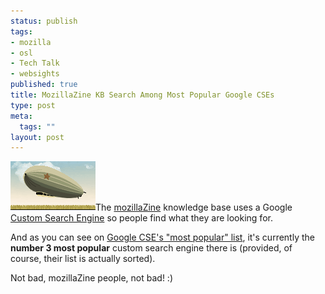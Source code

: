 ```yaml
--- 
status: publish
tags: 
- mozilla
- osl
- Tech Talk
- websights
published: true
title: MozillaZine KB Search Among Most Popular Google CSEs
type: post
meta: 
  tags: ""
layout: post
---
```

<img id="image163" src="/media/wp/2007/01/mozillazine.png" alt="MozillaZine zeppelin" class="alignright" />The <a href="http://kb.mozillazine.org/">mozillaZine</a> knowledge base uses a Google <a href="http://www.google.com/coop/cse?cx=003258325049489668794%3Aru2dpahviq8">Custom Search Engine</a> so people find what they are looking for.

And as you can see on <a href="http://google.com/coop/cse/examples/Popular">Google CSE's "most popular" list</a>, it's currently the <strong>number 3 most popular</strong> custom search engine there is (provided, of course, their list is actually sorted).

Not bad, mozillaZine people, not bad! :)
